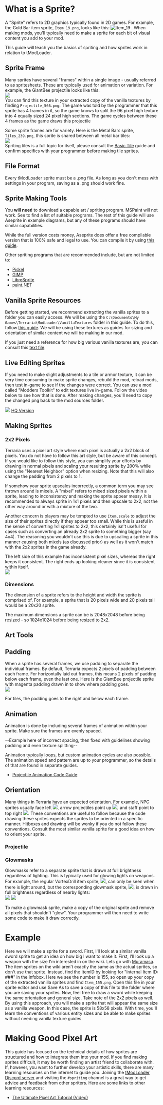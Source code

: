 # What is a Sprite?

A "Sprite" refers to 2D graphics typically found in 2D games. For example, the Gold Bar item sprite, `Item_19.png`, looks like this: ![Item_19](https://user-images.githubusercontent.com/4522492/159594962-1a594c3c-cd6c-4741-b60e-f8409461d845.png) .  When making mods, you'll typically need to make a sprite for each bit of visual content you add to your mod. 

This guide will teach you the basics of spriting and how sprites work in relation to tModLoader.

## Sprite Frame
Many sprites have several "frames" within a single image - usually referred to as spritesheets. These are typically used for animation or variation. For example, the GiantBee projectile looks like this:     
![](https://i.imgur.com/jRhab1A.png)    
You can find this texture in your extracted copy of the vanilla textures by finding `Projectile_566.png`. The game was told by the programmer that this sprite has 4 frames in it, so the game knows to split the 96 pixel high texture into 4 equally sized 24 pixel high sections. The game cycles between these 4 frames as the game draws this projectile

Some sprite frames are for variety. Here is the Metal Bars sprite, `Tiles_239.png`, this sprite is shared between all metal bar tiles:    
![](https://camo.githubusercontent.com/9781684c4d69c2de30fc3495148a112bf50207246f4dbf1da36bb5a7afa28620/68747470733a2f2f692e696d6775722e636f6d2f62716f794c71542e706e67)    
Spriting tiles is a full topic for itself, please consult the [Basic Tile](https://github.com/tModLoader/tModLoader/wiki/Basic-Tile#framed-vs-frameimportant-tiles) guide and confirm specifics with your programmer before making tile sprites.




## File Format
Every tModLoader sprite must be a .png file. As long as you don't mess with settings in your program, saving as a .png should work fine. 


## Sprite Making Tools
You **will need** to download a capable art / spriting program. MSPaint will not work. See [](https://github.com/tModLoader/tModLoader/wiki/Basic-Prerequisites#drawing-program) to find a list of suitable programs. The rest of this guide will use Aseprite in example diagrams, but any of these programs should have similar capabilities.

While the full version costs money, Aseprite does offer a free compilable version that is 100% safe and legal to use. You can compile it by using [this guide](https://github.com/aseprite/aseprite/blob/main/INSTALL.md).

Other spriting programs that are recommended include, but are not limited to:
* [Piskel](https://www.piskelapp.com/)
* [GIMP](https://www.gimp.org/)
* [LibreSprite](https://libresprite.github.io/#!/)
* [paint.NET](https://www.getpaint.net/)

## Vanilla Sprite Resources
Before getting started, we recommend extracting the vanilla sprites to a folder you can easily access. We will be using the `C:\Documents\My Games\Terraria\ModLoader\VanillaTextures` folder in this guide. To do this, follow [this guide](https://github.com/tModLoader/tModLoader/wiki/Intermediate-Prerequisites#vanilla-texture-file-reference). We will be using these textures as guides for sizing and orientation of similar content we will be making in our mod. 

If you just need a reference for how big various vanilla textures are, you can consult this [text file](https://forums.terraria.org/index.php?attachments/sprite-information-spreadsheet-tsv.384515/). 

## Live Editing Sprites
If you need to make slight adjustments to a tile or armor texture, it can be very time consuming to make sprite changes, rebuild the mod, reload mods, then test in-game to see if the changes were correct. You can use a mod called "Modders Toolkit" to edit textures live in-game. Follow the video below to see how that is done. After making changes, you'll need to copy the changed png back to the mod sources folder.

![](https://thumbs.gfycat.com/KaleidoscopicClosedBeardeddragon-max-1mb.gif)
[HQ Version](https://gfycat.com/KaleidoscopicClosedBeardeddragon)

## Making Sprites

### 2x2 Pixels
Terraria uses a pixel art style where each pixel is actually a 2x2 block of pixels. You do not have to follow this art style, but be aware of this concept. If you would like to follow this style, you can simplify your efforts by drawing in normal pixels and scaling your resulting sprite by 200% while using the "Nearest Neighbor" option when resizing. Note that this will also change the padding from 2 pixels to 1.

If somehow your sprite upscales incorrectly, a common term you may see thrown around is mixels. A "mixel" refers to mixed sized pixels within a sprite, leading to inconsistency and making the sprite appear messy. It is recommended to always sprite in 1x1 pixels and then upscale to 2x2, not the other way around or with a mixture of the two. 

Another concern is players may be tempted to use `Item.scale` to adjust the size of their sprites directly if they appear too small. While this is useful in the sense of converting 1x1 sprites to 2x2, this certainly isn't useful for cases such as converting an already 2x2 sprite to something bigger (say 4x4). The reasoning you wouldn't use this is due to upscaling a sprite in this manner causing both mixels (as discussed prior) as well as it won't match with the 2x2 sprites in the game already.

The left side of this example has inconsistent pixel sizes, whereas the right keeps it consistent. The right ends up looking cleaner since it is consistent within itself.    
![](https://i.imgur.com/06pNr1r.png)    

### Dimensions
The dimension of a sprite refers to the height and width the sprite is comprised of. For example, a sprite that is 20 pixels wide and 20 pixels tall would be a 20x20 sprite.

The maximum dimensions a sprite can be is 2048x2048 before being resized - so 1024x1024 before being resized to 2x2.

## Art Tools

## Padding
When a sprite has several frames, we use padding to separate the individual frames. By default, Terraria expects 2 pixels of padding between each frame. For horizontally laid out frames, this means 2 pixels of padding below each frame, even the last one. Here is the GiantBee projectile sprite with magenta padding drawn in to show where padding goes.    
![](https://i.imgur.com/CYsKgX3.png)    

For tiles, the padding goes to the right and below each frame.

## Animation
Animation is done by including several frames of animation within your sprite. Make sure the frames are evenly spaced.

--Example here of incorrect spacing, then fixed with guidelines showing padding and even texture splitting--

Animation typically loops, but custom animation cycles are also possible. The animation speed and pattern are up to your programmer, so the details of that are found in separate guides. 
* [Projectile Animation Code Guide](https://github.com/tModLoader/tModLoader/wiki/Basic-Projectile#animationmultiple-frames)

## Orientation
Many things in Terraria have an expected orientation. For example, NPC sprites usually face left ![](https://i.imgur.com/PhcRvIa.png), arrow projectiles point up ![](https://i.imgur.com/ogDFqEa.png), and staff point to top right ![](https://i.imgur.com/ax451LJ.png). These conventions are useful to follow because the code drawing these sprites expects the sprites to be oriented in a specific manner. Hitboxes and drawing will be wonky if you do not follow these conventions. Consult the most similar vanilla sprite for a good idea on how to orient your sprite.

### Projectile

### Glowmasks
Glowmasks refer to a separate sprite that is drawn at full brightness regardless of lighting. This is typically used for glowing lights on weapons. For example, the regular VortexDrill item sprite, ![](https://i.imgur.com/Oa54l03.png), can only be seen when there is light around, but the corresponding glowmask sprite, ![](https://i.imgur.com/dNTFMTM.png), is drawn in full brightness regardless of nearby lights:    
![](https://i.imgur.com/jjV8Txq.png) ![](https://i.imgur.com/hGEHjCu.png)

To make a glowmask sprite, make a copy of the original sprite and remove all pixels that shouldn't "glow". Your programmer will then need to write some code to make it draw correctly.

# Example
Here we will make a sprite for a sword. First, I'll look at a similar vanilla sword sprite to get an idea on how big I want to make it. First, I'll look up a weapon with the size I'm interested in on the wiki. Lets go with [Muramasa](https://terraria.wiki.gg/wiki/Muramasa). The item sprites on the wiki aren't exactly the same as the actual sprites, so don't use that sprite. Instead, find the ItemID by looking for "Internal Item ID: ###" in the infobox. Here we see the number is 155, so open up your copy of the extracted vanilla sprites and find `Item_155.png`. Open this file in your sprite editor and use Save As to save a copy of this file to the folder where you are saving your sprites. Now, feel free to draw a sword while keeping the same orientation and general size. Take note of the 2x2 pixels as well. By using this approach, you will make a sprite that will appear the same size as a vanilla weapon. In this case, the sprite is 58x58 pixels. With time, you'll learn the conventions of various entity sizes and be able to make sprites without needing vanilla texture guides.

# Making Good Pixel Art

This guide has focused on the technical details of how sprites are structured and how to integrate them into your mod. If you find making sprites difficult, it may be worth finding an artist friend to collaborate with. If, however, you want to further develop your artistic skills, there are many learning resources on the internet to guide you. Joining the [tModLoader Discord server](https://tmodloader.net/discord) and visiting the `#spriting` channel is a great way to get advice and feedback from other spriters. Here are some links to other learning resources:
* [The Ultimate Pixel Art Tutorial (Video)](https://www.youtube.com/watch?v=lfR7Qj04-UA)